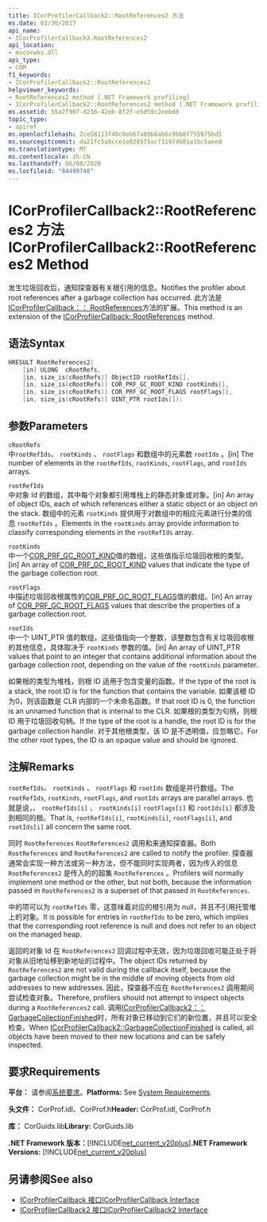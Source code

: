 ```yaml
---
title: ICorProfilerCallback2::RootReferences2 方法
ms.date: 03/30/2017
api_name:
- ICorProfilerCallback2.RootReferences2
api_location:
- mscorwks.dll
api_type:
- COM
f1_keywords:
- ICorProfilerCallback2::RootReferences2
helpviewer_keywords:
- RootReferences2 method [.NET Framework profiling]
- ICorProfilerCallback2::RootReferences2 method [.NET Framework profiling]
ms.assetid: 55a2f907-d216-42eb-8f2f-e5d59c2eebd6
topic_type:
- apiref
ms.openlocfilehash: 2ce58113f40c8eb67a89b6ab6c9bb8f755975bd5
ms.sourcegitcommit: da21fc5a8cce1e028575acf31974681a1bc5aeed
ms.translationtype: MT
ms.contentlocale: zh-CN
ms.lasthandoff: 06/08/2020
ms.locfileid: "84499748"
---
```

# <a name="icorprofilercallback2rootreferences2-method"></a><span data-ttu-id="3b45e-102">ICorProfilerCallback2::RootReferences2 方法</span><span class="sxs-lookup"><span data-stu-id="3b45e-102">ICorProfilerCallback2::RootReferences2 Method</span></span>
<span data-ttu-id="3b45e-103">发生垃圾回收后，通知探查器有关根引用的信息。</span><span class="sxs-lookup"><span data-stu-id="3b45e-103">Notifies the profiler about root references after a garbage collection has occurred.</span></span> <span data-ttu-id="3b45e-104">此方法是[ICorProfilerCallback：： RootReferences](icorprofilercallback-rootreferences-method.md)方法的扩展。</span><span class="sxs-lookup"><span data-stu-id="3b45e-104">This method is an extension of the [ICorProfilerCallback::RootReferences](icorprofilercallback-rootreferences-method.md) method.</span></span>  
  
## <a name="syntax"></a><span data-ttu-id="3b45e-105">语法</span><span class="sxs-lookup"><span data-stu-id="3b45e-105">Syntax</span></span>  
  
```cpp  
HRESULT RootReferences2(  
    [in] ULONG  cRootRefs,  
    [in, size_is(cRootRefs)] ObjectID rootRefIds[],  
    [in, size_is(cRootRefs)] COR_PRF_GC_ROOT_KIND rootKinds[],  
    [in, size_is(cRootRefs)] COR_PRF_GC_ROOT_FLAGS rootFlags[],  
    [in, size_is(cRootRefs)] UINT_PTR rootIds[]);  
```  
  
## <a name="parameters"></a><span data-ttu-id="3b45e-106">参数</span><span class="sxs-lookup"><span data-stu-id="3b45e-106">Parameters</span></span>  
 `cRootRefs`  
 <span data-ttu-id="3b45e-107">中`rootRefIds`、 `rootKinds` 、 `rootFlags` 和数组中的元素数 `rootIds` 。</span><span class="sxs-lookup"><span data-stu-id="3b45e-107">[in] The number of elements in the `rootRefIds`, `rootKinds`, `rootFlags`, and `rootIds` arrays.</span></span>  
  
 `rootRefIds`  
 <span data-ttu-id="3b45e-108">中对象 Id 的数组，其中每个对象都引用堆栈上的静态对象或对象。</span><span class="sxs-lookup"><span data-stu-id="3b45e-108">[in] An array of object IDs, each of which references either a static object or an object on the stack.</span></span> <span data-ttu-id="3b45e-109">数组中的元素 `rootKinds` 提供用于对数组中的相应元素进行分类的信息 `rootRefIds` 。</span><span class="sxs-lookup"><span data-stu-id="3b45e-109">Elements in the `rootKinds` array provide information to classify corresponding elements in the `rootRefIds` array.</span></span>  
  
 `rootKinds`  
 <span data-ttu-id="3b45e-110">中一个[COR_PRF_GC_ROOT_KIND](cor-prf-gc-root-kind-enumeration.md)值的数组，这些值指示垃圾回收根的类型。</span><span class="sxs-lookup"><span data-stu-id="3b45e-110">[in] An array of [COR_PRF_GC_ROOT_KIND](cor-prf-gc-root-kind-enumeration.md) values that indicate the type of the garbage collection root.</span></span>  
  
 `rootFlags`  
 <span data-ttu-id="3b45e-111">中描述垃圾回收根属性的[COR_PRF_GC_ROOT_FLAGS](cor-prf-gc-root-flags-enumeration.md)值的数组。</span><span class="sxs-lookup"><span data-stu-id="3b45e-111">[in] An array of [COR_PRF_GC_ROOT_FLAGS](cor-prf-gc-root-flags-enumeration.md) values that describe the properties of a garbage collection root.</span></span>  
  
 `rootIds`  
 <span data-ttu-id="3b45e-112">中一个 UINT_PTR 值的数组，这些值指向一个整数，该整数包含有关垃圾回收根的其他信息，具体取决于 `rootKinds` 参数的值。</span><span class="sxs-lookup"><span data-stu-id="3b45e-112">[in] An array of UINT_PTR values that point to an integer that contains additional information about the garbage collection root, depending on the value of the `rootKinds` parameter.</span></span>  
  
 <span data-ttu-id="3b45e-113">如果根的类型为堆栈，则根 ID 适用于包含变量的函数。</span><span class="sxs-lookup"><span data-stu-id="3b45e-113">If the type of the root is a stack, the root ID is for the function that contains the variable.</span></span> <span data-ttu-id="3b45e-114">如果该根 ID 为0，则该函数是 CLR 内部的一个未命名函数。</span><span class="sxs-lookup"><span data-stu-id="3b45e-114">If that root ID is 0, the function is an unnamed function that is internal to the CLR.</span></span> <span data-ttu-id="3b45e-115">如果根的类型为句柄，则根 ID 用于垃圾回收句柄。</span><span class="sxs-lookup"><span data-stu-id="3b45e-115">If the type of the root is a handle, the root ID is for the garbage collection handle.</span></span> <span data-ttu-id="3b45e-116">对于其他根类型，该 ID 是不透明值，应忽略它。</span><span class="sxs-lookup"><span data-stu-id="3b45e-116">For the other root types, the ID is an opaque value and should be ignored.</span></span>  
  
## <a name="remarks"></a><span data-ttu-id="3b45e-117">注解</span><span class="sxs-lookup"><span data-stu-id="3b45e-117">Remarks</span></span>  
 <span data-ttu-id="3b45e-118">`rootRefIds`、 `rootKinds` 、 `rootFlags` 和 `rootIds` 数组是并行数组。</span><span class="sxs-lookup"><span data-stu-id="3b45e-118">The `rootRefIds`, `rootKinds`, `rootFlags`, and `rootIds` arrays are parallel arrays.</span></span> <span data-ttu-id="3b45e-119">也就是说，、 `rootRefIds[i]` 、 `rootKinds[i]` `rootFlags[i]` 和 `rootIds[i]` 都涉及到相同的根。</span><span class="sxs-lookup"><span data-stu-id="3b45e-119">That is, `rootRefIds[i]`, `rootKinds[i]`, `rootFlags[i]`, and `rootIds[i]` all concern the same root.</span></span>  
  
 <span data-ttu-id="3b45e-120">同时 `RootReferences` `RootReferences2` 调用和来通知探查器。</span><span class="sxs-lookup"><span data-stu-id="3b45e-120">Both `RootReferences` and `RootReferences2` are called to notify the profiler.</span></span> <span data-ttu-id="3b45e-121">探查器通常会实现一种方法或另一种方法，但不能同时实现两者，因为传入的信息 `RootReferences2` 是传入的的超集 `RootReferences` 。</span><span class="sxs-lookup"><span data-stu-id="3b45e-121">Profilers will normally implement one method or the other, but not both, because the information passed in `RootReferences2` is a superset of that passed in `RootReferences`.</span></span>  
  
 <span data-ttu-id="3b45e-122">中的项可以为 `rootRefIds` 零，这意味着对应的根引用为 null，并且不引用托管堆上的对象。</span><span class="sxs-lookup"><span data-stu-id="3b45e-122">It is possible for entries in `rootRefIds` to be zero, which implies that the corresponding root reference is null and does not refer to an object on the managed heap.</span></span>  
  
 <span data-ttu-id="3b45e-123">返回的对象 Id 在 `RootReferences2` 回调过程中无效，因为垃圾回收可能正处于将对象从旧地址移到新地址的过程中。</span><span class="sxs-lookup"><span data-stu-id="3b45e-123">The object IDs returned by `RootReferences2` are not valid during the callback itself, because the garbage collection might be in the middle of moving objects from old addresses to new addresses.</span></span> <span data-ttu-id="3b45e-124">因此，探查器不应在 `RootReferences2` 调用期间尝试检查对象。</span><span class="sxs-lookup"><span data-stu-id="3b45e-124">Therefore, profilers should not attempt to inspect objects during a `RootReferences2` call.</span></span> <span data-ttu-id="3b45e-125">调用[ICorProfilerCallback2：： GarbageCollectionFinished](icorprofilercallback2-garbagecollectionfinished-method.md)时，所有对象已移动到它们的新位置，并且可以安全检查。</span><span class="sxs-lookup"><span data-stu-id="3b45e-125">When [ICorProfilerCallback2::GarbageCollectionFinished](icorprofilercallback2-garbagecollectionfinished-method.md) is called, all objects have been moved to their new locations and can be safely inspected.</span></span>  
  
## <a name="requirements"></a><span data-ttu-id="3b45e-126">要求</span><span class="sxs-lookup"><span data-stu-id="3b45e-126">Requirements</span></span>  
 <span data-ttu-id="3b45e-127">**平台：** 请参阅[系统要求](../../get-started/system-requirements.md)。</span><span class="sxs-lookup"><span data-stu-id="3b45e-127">**Platforms:** See [System Requirements](../../get-started/system-requirements.md).</span></span>  
  
 <span data-ttu-id="3b45e-128">**头文件：** CorProf.idl、CorProf.h</span><span class="sxs-lookup"><span data-stu-id="3b45e-128">**Header:** CorProf.idl, CorProf.h</span></span>  
  
 <span data-ttu-id="3b45e-129">**库：** CorGuids.lib</span><span class="sxs-lookup"><span data-stu-id="3b45e-129">**Library:** CorGuids.lib</span></span>  
  
 <span data-ttu-id="3b45e-130">**.NET Framework 版本：**[!INCLUDE[net_current_v20plus](../../../../includes/net-current-v20plus-md.md)]</span><span class="sxs-lookup"><span data-stu-id="3b45e-130">**.NET Framework Versions:** [!INCLUDE[net_current_v20plus](../../../../includes/net-current-v20plus-md.md)]</span></span>  
  
## <a name="see-also"></a><span data-ttu-id="3b45e-131">另请参阅</span><span class="sxs-lookup"><span data-stu-id="3b45e-131">See also</span></span>

- [<span data-ttu-id="3b45e-132">ICorProfilerCallback 接口</span><span class="sxs-lookup"><span data-stu-id="3b45e-132">ICorProfilerCallback Interface</span></span>](icorprofilercallback-interface.md)
- [<span data-ttu-id="3b45e-133">ICorProfilerCallback2 接口</span><span class="sxs-lookup"><span data-stu-id="3b45e-133">ICorProfilerCallback2 Interface</span></span>](icorprofilercallback2-interface.md)
